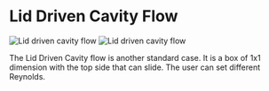 # Lid Driven Cavity Flow
![Lid driven cavity flow](https://carlodev.github.io/SegregatedVMSSolver.jl/dev/lid.png)
![Lid driven cavity flow](https://carlodev.github.io/SegregatedVMSSolver.jl/dev/Lid_Driven.png)


The Lid Driven Cavity flow is another standard case. It is a box of 1x1 dimension with the top side that can slide. The user can set different Reynolds.
